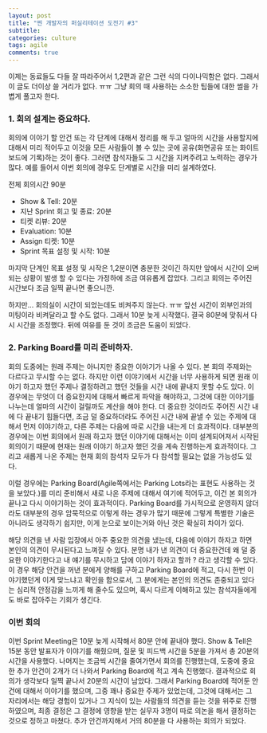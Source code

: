 ```yaml
---
layout: post
title: "찐 개발자의 퍼실리테이션 도전기 #3"
subtitle:  
categories: culture
tags: agile
comments: true
---
```


이제는 동료들도 다들 잘 따라주어서 1,2편과 같은 그런 식의 다이나믹함은 없다. 그래서 이 글도 더이상 쓸 거리가 없다. ㅠㅠ 그냥 회의 때 사용하는 소소한 팁들에 대한 썰을 가볍게 풀고자 한다.

### 1. 회의 설계는 중요하다.

회의에 이야기 할 안건 또는 각 단계에 대해서 정리를 해 두고 얼마의 시간을 사용할지에 대해서 미리 적어두고 이것을 모든 사람들이 볼 수 있는 곳에 공유(화면공유 또는 화이트보드에 기록)하는 것이 좋다. 그러면 참석자들도 그 시간을 지켜주려고 노력하는 경우가 많다.
예를 들어서 이번 회의에 경우도 단계별로 시간을 미리 설계하였다.

전체 회의시간 90분

- Show & Tell: 20분
- 지난 Sprint 회고 및 종료: 20분
- 티켓 리뷰: 20분
- Evaluation: 10분
- Assign 티켓: 10분
- Sprint 목표 설정 및 시작: 10분

마지막 단계인 목표 설정 및 시작은 1,2분이면 충분한 것이긴 하지만 앞에서 시간이 오버되는 상황이 발생 할 수 있다는 가정하에 조금 여유롭게 잡았다. 그리고 회의는 주어진 시간보다 조금 일찍 끝나면 좋으니깐.

하지만... 회의실이 시간이 되었는데도 비켜주지 않는다. ㅠㅠ 앞선 시간이 외부인과의 미팅이라 비켜달라고 할 수도 없다. 그래서 10분 늦게 시작했다. 결국 80분에 맞춰서 다시 시간을 조정했다. 뒤에 여유를 둔 것이 조금은 도움이 되었다.

### 2. Parking Board를 미리 준비하자.

회의 도중에는 원래 주제는 아니지만 중요한 이야기가 나올 수 있다. 본 회의 주제와는 다르다고 무시할 수는 없다. 하지만 이런 이야기에서 시간을 너무 사용하게 되면 원래 이야기 하고자 했던 주제나 결정하려고 했던 것들을 시간 내에 끝내지 못할 수도 있다. 이 경우에는 무엇이 더 중요한지에 대해서 빠르게 파악을 해야하고, 그것에 대한 이야기를 나누는데 얼마의 시간이 걸릴까도 계산을 해야 한다. 더 중요한 것이라도 주어진 시간 내에 다 끝내기 힘들다면, 조금 덜 중요하더라도 주어진 시간 내에 끝낼 수 있는 주제에 대해서 먼저 이야기하고, 다른 주제는 다음에 따로 시간을 내는게 더 효과적이다.
대부분의 경우에는 이번 회의에서 원래 하고자 했던 이야기에 대해서는 이미 설계되어져서 시작된 회의이기 때문에 현재는 원래 이야기 하고자 했던 것을 계속 진행하는게 효과적이다. 그리고 새롭게 나온 주제는 현재 회의 참석자 모두가 다 참석할 필요는 없을 가능성도 있다.

이럴 경우에는 Parking Board(Agile쪽에서는 Parking Lots라는 표현도 사용하는 것을 보았다.)를 미리 준비해서 새로 나온 주제에 대해서 여기에 적어두고, 이건 본 회의가 끝나고 다시 이야기하는 것이 효과적이다. Parking Board를 가시적으로 운영하지 않더라도 대부분의 경우 암묵적으로 이렇게 하는 경우가 많기 때문에 그렇게 특별한 기술은 아니라도 생각하기 쉽지만, 이게 눈으로 보이는거와 아닌 것은 확실히 차이가 있다. 

해당 의견을 낸 사람 입장에서 아주 중요한 의견을 냈는데, 다음에 이야기 하자고 하면 본인의 의견이 무시된다고 느껴질 수 있다. 분명 내가 낸 의견이 더 중요한건데 왜 덜 중요한 이야기한다고 내 얘기를 무시하고 담에 이야기 하자고 할까 ? 라고 생각할 수 있다. 이 경우 해당 안건을 꺼낸 분에게 양해를 구하고 Parking Board에 적고, 다시 한번 이야기했던게 이게 맞느냐고 확인을 함으로서, 그 분에게는 본인의 의견도 존중되고 있다는 심리적 안정감을 느끼게 해 줄수도 있으며, 혹시 다르게 이해하고 있는 참석자들에게도 바로 잡아주는 기회가 생긴다.

### 이번 회의

이번 Sprint Meeting은 10분 늦게 시작해서 80분 안에 끝내야 했다. Show & Tell은 15분 동안 발표자가 이야기를 해줬으며, 질문 및 피드백 시간을 5분을 가져서 총 20분의 시간을 사용했다. 나머지는 조금씩 시간을 줄여가면서 회의를 진행했는데, 도중에 중요한 추가 안건이 2개가 더 나와서 Parking Board에 적고 계속 진행했다. 결과적으로 회의가 생각보다 일찍 끝나서 20분의 시간이 남았다. 그래서 Parking Board에 적어둔 안건에 대해서 이야기를 했으며, 그중 꽤나 중요한 주제가 있었는데, 그것에 대해서는 그 자리에서는 해당 경험이 있거나 그 지식이 있는 사람들의 의견을 듣는 것을 위주로 진행하였으며, 최종 결정은 그 결정에 영향을 받는 실무자 3명이 따로 의논을 해서 결정하는 것으로 정하고 마쳤다. 추가 안건까지해서 거의 80분을 다 사용하는 회의가 되었다.